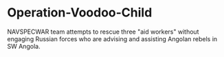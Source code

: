 # Operation-Voodoo-Child
NAVSPECWAR team attempts to rescue three "aid workers" without engaging Russian forces who are advising and assisting Angolan rebels in SW Angola.
